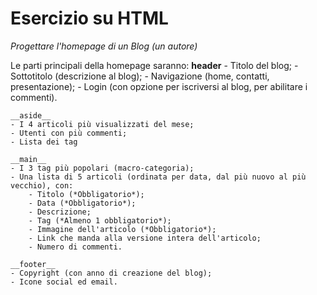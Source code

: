 # Esercizio su HTML

_Progettare l'homepage di un Blog (un autore)_

Le parti principali della homepage saranno:
    __header__
    - Titolo del blog;
    - Sottotitolo (descrizione al blog);
    - Navigazione (home, contatti, presentazione);
    - Login (con opzione per iscriversi al blog, per abilitare i commenti).

    __aside__
    - I 4 articoli più visualizzati del mese;
    - Utenti con più commenti;
    - Lista dei tag

    __main__
    - I 3 tag più popolari (macro-categoria);
    - Una lista di 5 articoli (ordinata per data, dal più nuovo al più vecchio), con:
        - Titolo (*Obbligatorio*);
        - Data (*Obbligatorio*);
        - Descrizione;
        - Tag (*Almeno 1 obbligatorio*);
        - Immagine dell'articolo (*Obbligatorio*);
        - Link che manda alla versione intera dell'articolo;
        - Numero di commenti.

    __footer__
    - Copyright (con anno di creazione del blog);
    - Icone social ed email.